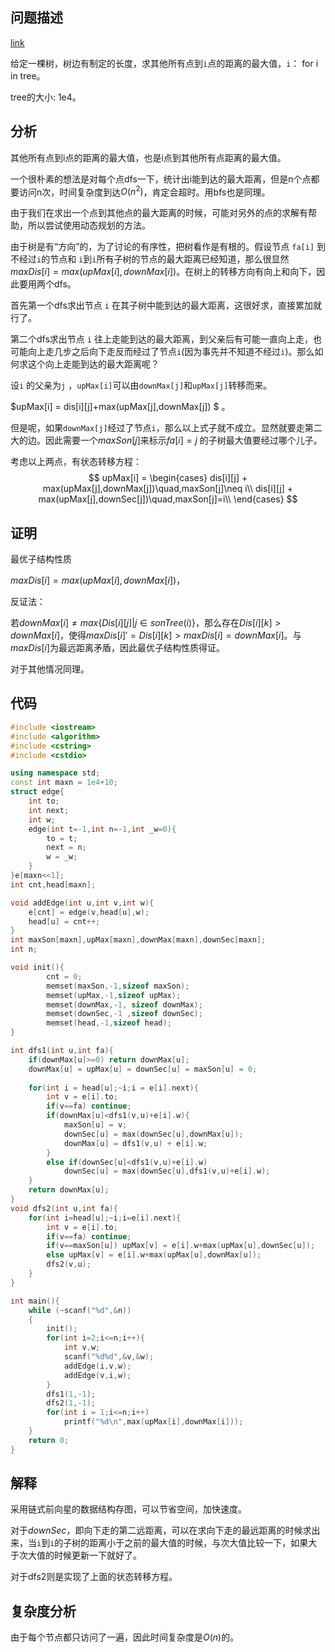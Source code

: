 ## 问题描述

[link](http://acm.hdu.edu.cn/showproblem.php?pid=2196)

给定一棵树，树边有制定的长度，求其他所有点到`i`点的距离的最大值，`i`： for i in tree。

tree的大小: 1e4。



## 分析

其他所有点到i点的距离的最大值，也是i点到其他所有点距离的最大值。

一个很朴素的想法是对每个点dfs一下，统计出i能到达的最大距离，但是n个点都要访问n次，时间复杂度到达$O(n^2)$，肯定会超时。用bfs也是同理。

由于我们在求出一个点到其他点的最大距离的时候，可能对另外的点的求解有帮助，所以尝试使用动态规划的方法。

由于树是有“方向”的，为了讨论的有序性，把树看作是有根的。假设节点 `fa[i]` 到不经过`i`的节点和 `i`到`i`所有子树的节点的最大距离已经知道，那么很显然$maxDis[i] = max(upMax[i],downMax[i])$。在树上的转移方向有向上和向下，因此要用两个dfs。

首先第一个dfs求出节点 `i`  在其子树中能到达的最大距离，这很好求，直接累加就行了。

第二个dfs求出节点 `i` 往上走能到达的最大距离，到父亲后有可能一直向上走，也可能向上走几步之后向下走反而经过了节点`i`(因为事先并不知道不经过`i`)。那么如何求这个向上走能到达的最大距离呢？

设`i` 的父亲为`j` ，`upMax[i]`可以由`downMax[j]`和`upMax[j]`转移而来。

$upMax[i] = dis[i][j]+max(upMax[j],downMax[j]) $ 。

但是呢，如果`downMax[j]`经过了节点`i`，那么以上式子就不成立。显然就要走第二大的边。因此需要一个$maxSon[j]$来标示$fa[i]=j$ 的子树最大值要经过哪个儿子。

考虑以上两点，有状态转移方程：
$$
upMax[i] = \begin{cases} 
dis[i][j] + max(upMax[j],downMax[j])\quad,maxSon[j]\neq i\\
dis[i][j] + max(upMax[j],downSec[j])\quad,maxSon[j]=i\\
\end{cases}
$$



##  证明

最优子结构性质

$maxDis[i] = max(upMax[i],downMax[i])$，

反证法：

若$downMax[i] ≠ max\{Dis[i][j] | j \in sonTree(i) \}$，那么存在$Dis[i][k]>downMax[i]$，使得$maxDis[i]' = Dis[i][k] > maxDis[i]=downMax[i]$。与$maxDis[i]$为最远距离矛盾，因此最优子结构性质得证。

对于其他情况同理。



## 代码

```c++
#include <iostream>
#include <algorithm>
#include <cstring>
#include <cstdio>

using namespace std;
const int maxn = 1e4+10;
struct edge{
    int to;
    int next;
    int w;
    edge(int t=-1,int n=-1,int _w=0){
        to = t;
        next = n;
        w = _w;
    }
}e[maxn<<1];
int cnt,head[maxn];

void addEdge(int u,int v,int w){
    e[cnt] = edge(v,head[u],w);
    head[u] = cnt++;
}
int maxSon[maxn],upMax[maxn],downMax[maxn],downSec[maxn];
int n;

void init(){
        cnt = 0;
        memset(maxSon,-1,sizeof maxSon);
        memset(upMax,-1,sizeof upMax);
        memset(downMax,-1, sizeof downMax);
        memset(downSec,-1 ,sizeof downSec);
        memset(head,-1,sizeof head);
}

int dfs1(int u,int fa){
    if(downMax[u]>=0) return downMax[u];
    downMax[u] = upMax[u] = downSec[u] = maxSon[u] = 0;
    
    for(int i = head[u];~i;i = e[i].next){
        int v = e[i].to;
        if(v==fa) continue;
        if(downMax[u]<dfs1(v,u)+e[i].w){
            maxSon[u] = v;
            downSec[u] = max(downSec[u],downMax[u]);
            downMax[u] = dfs1(v,u) + e[i].w;
        }
        else if(downSec[u]<dfs1(v,u)+e[i].w)
            downSec[u] = max(downSec[u],dfs1(v,u)+e[i].w);
    }
    return downMax[u];
}
void dfs2(int u,int fa){
    for(int i=head[u];~i;i=e[i].next){
        int v = e[i].to;
        if(v==fa) continue;
        if(v==maxSon[u]) upMax[v] = e[i].w+max(upMax[u],downSec[u]);
        else upMax[v] = e[i].w+max(upMax[u],downMax[u]);
        dfs2(v,u);
    }
}

int main(){
    while (~scanf("%d",&n))
    {
        init();
        for(int i=2;i<=n;i++){
            int v,w;
            scanf("%d%d",&v,&w);
            addEdge(i,v,w);
            addEdge(v,i,w);
        }
        dfs1(1,-1);
        dfs2(1,-1);
        for(int i = 1;i<=n;i++)
            printf("%d\n",max(upMax[i],downMax[i]));
    }
    return 0;
}
```



## 解释

采用链式前向星的数据结构存图，可以节省空间，加快速度。

对于$downSec$，即向下走的第二远距离，可以在求向下走的最远距离的时候求出来，当`i`到`i`的子树的距离小于之前的最大值的时候，与次大值比较一下，如果大于次大值的时候更新一下就好了。

对于dfs2则是实现了上面的状态转移方程。



## 复杂度分析

由于每个节点都只访问了一遍，因此时间复杂度是$O(n)$的。

